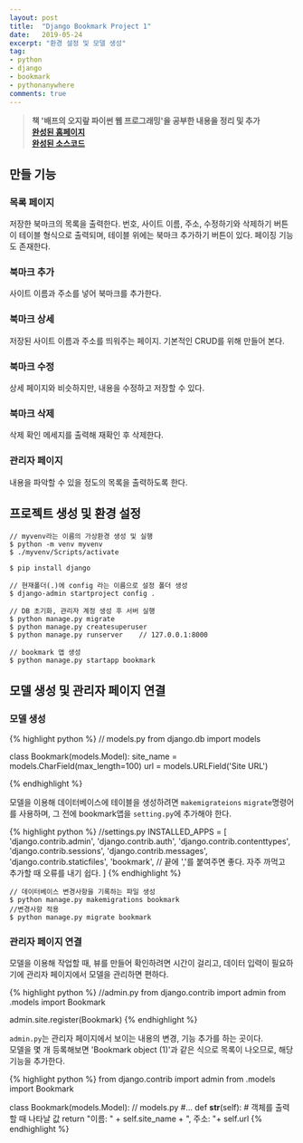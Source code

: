 ```yaml
---
layout: post
title:  "Django Bookmark Project 1"
date:   2019-05-24
excerpt: "환경 설정 및 모델 생성"
tag:
- python
- django
- bookmark
- pythonanywhere
comments: true
---
```


> **책 '배프의 오지랖 파이썬 웹 프로그래밍'을 공부한 내용을 정리 및 추가**<br>
> **<a href="http://glowingedge.pythonanywhere.com/bookmark/">완성된 홈페이지</a>**<br>
> **<a href="https://github.com/glowingEdge/bookmark">완성된 소스코드</a>**

## 만들 기능

### 목록 페이지

저장한 북마크의 목록을 출력한다. 번호, 사이트 이름, 주소, 수정하기와 삭제하기 버튼이 테이블 형식으로 출력되며, 테이블 위에는 북마크 추가하기 버튼이 있다. 페이징 기능도 존재한다.

### 북마크 추가

사이트 이름과 주소를 넣어 북마크를 추가한다.

### 북마크 상세

저장된 사이트 이름과 주소를 띄워주는 페이지. 기본적인 CRUD를 위해 만들어 본다.

### 북마크 수정

상세 페이지와 비슷하지만, 내용을 수정하고 저장할 수 있다.

### 북마크 삭제

삭제 확인 메세지를 출력해 재확인 후 삭제한다.

### 관리자 페이지

내용을 파악할 수 있을 정도의 목록을 출력하도록 한다.


## 프로젝트 생성 및 환경 설정

    // myvenv라는 이름의 가상환경 생성 및 실행
    $ python -m venv myvenv
    $ ./myvenv/Scripts/activate

    $ pip install django

    // 현재폴더(.)에 config 라는 이름으로 설정 폴더 생성
    $ django-admin startproject config .

    // DB 초기화, 관리자 계정 생성 후 서버 실행
    $ python manage.py migrate
    $ python manage.py createsuperuser
    $ python manage.py runserver    // 127.0.0.1:8000

    // bookmark 앱 생성
    $ python manage.py startapp bookmark

## 모델 생성 및 관리자 페이지 연결

### 모델 생성

{% highlight python %}
// models.py
from django.db import models


class Bookmark(models.Model):
    site_name = models.CharField(max_length=100)
    url = models.URLField('Site URL')

{% endhighlight %}

모델을 이용해 데이터베이스에 테이블을 생성하려면 `makemigrateions` `migrate`명령어를 사용하며, 그 전에 bookmark앱을 `setting.py`에 추가해야 한다.

{% highlight python %}
//settings.py
INSTALLED_APPS = [
    'django.contrib.admin',
    'django.contrib.auth',
    'django.contrib.contenttypes',
    'django.contrib.sessions',
    'django.contrib.messages',
    'django.contrib.staticfiles',
    'bookmark',                     // 끝에 ','를 붙여주면 좋다. 자주 까먹고 추가할 때 오류를 내기 쉽다.
]
{% endhighlight %}

    // 데이터베이스 변경사항을 기록하는 파일 생성
    $ python manage.py makemigrations bookmark
    //변경사항 적용
    $ python manage.py migrate bookmark

### 관리자 페이지 연결

모델을 이용해 작업할 때, 뷰를 만들어 확인하려면 시간이 걸리고, 데이터 입력이 필요하기에 관리자 페이지에서 모델을 관리하면 편하다.

{% highlight python %}
//admin.py
from django.contrib import admin
from .models import Bookmark

admin.site.register(Bookmark)
{% endhighlight %}

`admin.py`는 관리자 페이지에서 보이는 내용의 변경, 기능 추가를 하는 곳이다.<br>
모델을 몇 개 등록해보면 'Bookmark object (1)'과 같은 식으로 목록이 나오므로, 해당 기능을 추가한다.

{% highlight python %}
from django.contrib import admin
from .models import Bookmark

class Bookmark(models.Model):
// models.py
#...
    def __str__(self):
        # 객체를 출력할 때 나타날 값
        return "이름: " + self.site_name + ", 주소: "+ self.url
{% endhighlight %}